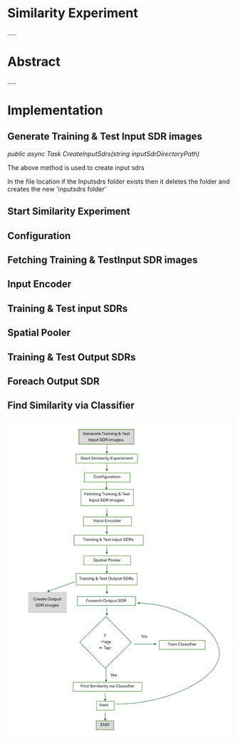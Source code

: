 # Similarity Experiment

.....

# Abstract
.....

# Implementation




## Generate Training & Test Input SDR images

*public async Task CreateInputSdrs(string inputSdrDirectoryPath)*


The above method is used to create input sdrs 



In the file location if the Inputsdrs folder exists then it deletes the folder and creates the new 'inputsdrs folder'


## Start Similarity Experiment

## Configuration

## Fetching Training & TestInput SDR images

## Input Encoder

## Training & Test input SDRs

## Spatial Pooler

## Training & Test Output SDRs

## Foreach Output SDR

## Find Similarity via Classifier


![File](file.png)





